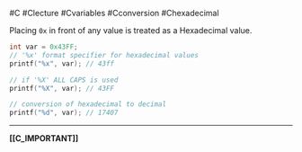 #C #Clecture #Cvariables #Cconversion #Chexadecimal

Placing `0x` in front of any value is treated as a Hexadecimal value.
```C
int var = 0x43FF;
// '%x' format specifier for hexadecimal values
printf("%x", var); // 43ff

// if '%X' ALL CAPS is used
printf("%X", var); // 43FF

// conversion of hexadecimal to decimal
printf("%d", var); // 17407
```

---
**[[C_IMPORTANT]]**